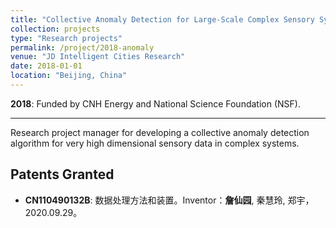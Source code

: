```yaml
---
title: "Collective Anomaly Detection for Large-Scale Complex Sensory Systems"
collection: projects
type: "Research projects"
permalink: /project/2018-anomaly
venue: "JD Intelligent Cities Research"
date: 2018-01-01
location: "Beijing, China"
---
```

<b>2018</b>: Funded by CNH Energy and National Science Foundation (NSF). 

---
Research project manager for developing a collective anomaly detection algorithm for very high dimensional sensory data in complex systems.


Patents Granted
---
* <b>CN110490132B</b>: 数据处理方法和装置。Inventor：<b>詹仙园</b>, 秦慧玲, 郑宇，2020.09.29。